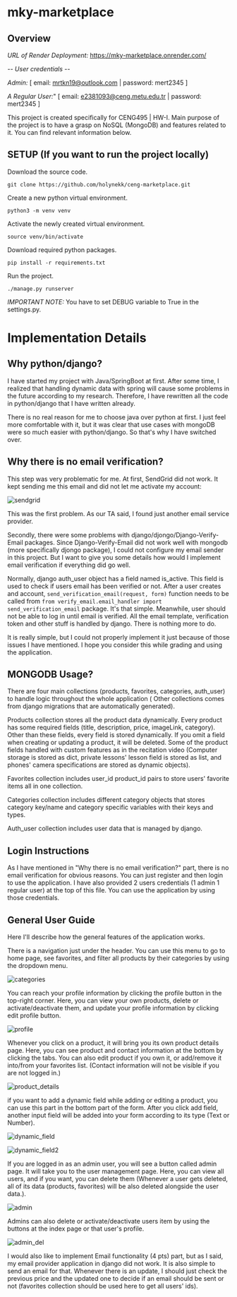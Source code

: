 # mky-marketplace

## Overview

*URL of Render Deployment:* https://mky-marketplace.onrender.com/

*-- User credentials --*

*Admin:* [ email: mrtkn19@outlook.com | password: mert2345 ]

*A Regular User:*" [ email: e2381093@ceng.metu.edu.tr | password: mert2345 ]

This project is created specifically for CENG495 | HW-I. Main purpose of the project is to have a grasp on NoSQL (MongoDB)
and features related to it. You can find relevant information below.

## SETUP (If you want to run the project locally)

Download the source code.

`git clone https://github.com/holynekk/ceng-marketplace.git`

Create a new python virtual environment.

`python3 -m venv venv`

Activate the newly created virtual environment.

`source venv/bin/activate`

Download required python packages.

`pip install -r requirements.txt`

Run the project.

`./manage.py runserver`

*IMPORTANT NOTE:* You have to set DEBUG variable to True in the settings.py.

# Implementation Details

## Why python/django?

I have started my project with Java/SpringBoot at first. After some time, I realized that handling dynamic data with spring
will cause some problems in the future according to my research. Therefore, I have rewritten all the code in python/django
that I have written already.

There is no real reason for me to choose java over python at first. I just feel more comfortable with it, but it was clear
that use cases with mongoDB were so much easier with python/django. So that's why I have switched over.

## Why there is no email verification?

This step was very problematic for me. At first, SendGrid did not work. It kept sending me this email and did not let me
activate my account:

![sendgrid](./misc/sendgrid.png)

This was the first problem. As our TA said, I found just another email service provider.

Secondly, there were some problems with django/djongo/Django-Verify-Email packages. Since Django-Verify-Email did not
work well with mongodb (more specifically djongo package), I could not configure my email sender in this project. But
I want to give you some details how would I implement email verification if everything did go well.

Normally, django auth_user object has a field named is_active. This field is used to check if users email has been verified
or not. After a user creates and account, `send_verification_email(request, form)` function needs to be called from 
`from verify_email.email_handler import send_verification_email` package. It's that simple. Meanwhile, user should not be able
to log in until email is verified. All the email template, verification token and other stuff is handled by django. There is
nothing more to do.

It is really simple, but I could not properly implement it just because of those issues I have mentioned. I hope you consider
this while grading and using the application.

## MONGODB Usage?

There are four main collections (products, favorites, categories, auth_user) to handle logic throughout the whole application (
Other collections comes from django migrations that are automatically generated).

Products collection stores all the product data dynamically. Every product has some required fields (title, description, price,
imageLink, category). Other than these fields, every field is stored dynamically. If you omit a field when creating or updating a
product, it will be deleted. Some of the product fields handled with custom features as in the recitation video (Computer storage
is stored as dict, private lessons' lesson field is stored as list, and phones' camera specifications are stored as dynamic objects).

Favorites collection includes user_id product_id pairs to store users' favorite items all in one collection.

Categories collection includes different category objects that stores category key/name and category specific variables with their keys and types.

Auth_user collection includes user data that is managed by django.


## Login Instructions

As I have mentioned in "Why there is no email verification?" part, there is no email verification for obvious reasons. You can just
register and then login to use the application. I have also provided 2 users credentials (1 admin 1 regular user) at the top of this
file. You can use the application by using those credentials.

## General User Guide

Here I'll describe how the general features of the application works.

There is a navigation just under the header. You can use this menu to go to home page, see favorites, and filter all
products by their categories by using the dropdown menu. 

![categories](./misc/categories.png)

You can reach your profile information by clicking the profile button in the top-right corner. Here, you can view your
own products, delete or activate/deactivate them, and update your profile information by clicking edit profile button.

![profile](./misc/profile.png)

Whenever you click on a product, it will bring you its own product details page. Here, you can see product and contact
information at the bottom by clicking the tabs. You can also edit product if you own it, or add/remove it into/from
your favorites list. (Contact information will not be visible if you are not logged in.)

![product_details](./misc/product_details.png)

if you want to add a dynamic field while adding or editing a product, you can use this part in the bottom part of the form.
After you click add field, another input field will be added into your form according to its type (Text or Number).

![dynamic_field](./misc/dynamic_field.png)

![dynamic_field2](./misc/dynamic_field2.png)

If you are logged in as an admin user, you will see a button called admin page. It will take you to the user management page.
Here, you can view all users, and if you want, you can delete them (Whenever a user gets deleted, all of its data (products,
favorites) will be also deleted alongside the user data.).

![admin](./misc/admin.png)

Admins can also delete or activate/deactivate users item by using the buttons at the index page or that user's profile.

![admin_del](./misc/admin_del.png)

I would also like to implement Email functionality (4 pts) part, but as I said, my email provider application in django did not work.
It is also simple to send an email for that. Whenever there is an update, I should just check the previous price and the updated one to
decide if an email should be sent or not (favorites collection should be used here to get all users' ids).
